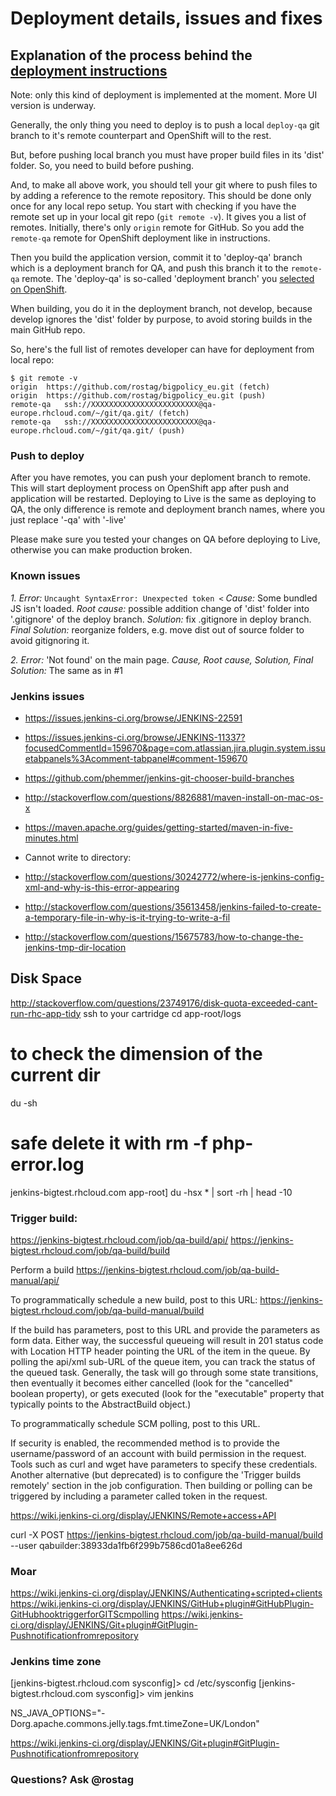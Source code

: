 # Deployment details, issues and fixes

## Explanation of the process behind the [deployment instructions](https://github.com/rostag/bigpolicy_eu/blob/develop/docs/deploy.md)

Note: only this kind of deployment is implemented at the moment. More UI version is underway.

Generally, the only thing you need to deploy is to push a local `deploy-qa` git branch to it's remote counterpart and OpenShift will to the rest.

But, before pushing local branch you must have proper build files in its 'dist' folder. So, you need to build before pushing.

And, to make all above work, you should tell your git where to push files to by adding a reference to the remote repository. This should be done only once for any local repo setup. You  start with checking if you have the remote set up in your local git repo (`git remote -v`). It gives you a list of remotes. Initially, there's only `origin` remote for GitHub. So you add the `remote-qa` remote for OpenShift deployment like in instructions.

Then you build the application version, commit it to 'deploy-qa' branch which is a deployment branch for QA, and push this branch it to the `remote-qa` remote. The 'deploy-qa' is so-called 'deployment branch' you [selected on OpenShift](https://blog.openshift.com/introduction-to-deployments-and-rollbacks-on-openshift/).

When building, you do it in the deployment branch, not develop, because develop ignores the 'dist' folder by purpose, to avoid storing builds in the main GitHub repo.

So, here's the full list of remotes developer can have for deployment from local repo:

```
$ git remote -v
origin	https://github.com/rostag/bigpolicy_eu.git (fetch)
origin	https://github.com/rostag/bigpolicy_eu.git (push)
remote-qa	ssh://XXXXXXXXXXXXXXXXXXXXXXXX@qa-europe.rhcloud.com/~/git/qa.git/ (fetch)
remote-qa	ssh://XXXXXXXXXXXXXXXXXXXXXXXX@qa-europe.rhcloud.com/~/git/qa.git/ (push)
```

### Push to deploy

After you have remotes, you can push your deploment branch to remote. This will start deployment process on OpenShift app after push and application will be restarted. Deploying to Live is the same as deploying to QA, the only difference is remote and deployment branch names, where you just replace '-qa' with '-live'

Please make sure you tested your changes on QA before deploying to Live, otherwise you can make production broken.

### Known issues

*1. Error:* `Uncaught SyntaxError: Unexpected token <`
*Cause:* Some bundled JS isn't loaded.
*Root cause:* possible addition change of 'dist' folder into '.gitignore' of the deploy branch.
*Solution:* fix .gitignore in deploy branch.
*Final Solution:* reorganize folders, e.g. move dist out of source folder to avoid gitignoring it.

*2. Error:* 'Not found' on the main page.
*Cause, Root cause, Solution, Final Solution:* The same as in #1

### Jenkins issues

* https://issues.jenkins-ci.org/browse/JENKINS-22591
* https://issues.jenkins-ci.org/browse/JENKINS-11337?focusedCommentId=159670&page=com.atlassian.jira.plugin.system.issuetabpanels%3Acomment-tabpanel#comment-159670
* https://github.com/phemmer/jenkins-git-chooser-build-branches
* http://stackoverflow.com/questions/8826881/maven-install-on-mac-os-x
* https://maven.apache.org/guides/getting-started/maven-in-five-minutes.html


* Cannot write to directory:
 * http://stackoverflow.com/questions/30242772/where-is-jenkins-config-xml-and-why-is-this-error-appearing
 * http://stackoverflow.com/questions/35613458/jenkins-failed-to-create-a-temporary-file-in-why-is-it-trying-to-write-a-fil
 * http://stackoverflow.com/questions/15675783/how-to-change-the-jenkins-tmp-dir-location

## Disk Space

http://stackoverflow.com/questions/23749176/disk-quota-exceeded-cant-run-rhc-app-tidy
ssh to your cartridge
cd app-root/logs
# to check the dimension of the current dir
du -sh
# safe delete it with rm -f php-error.log

jenkins-bigtest.rhcloud.com app-root]
du -hsx * | sort -rh | head -10

### Trigger build:

https://jenkins-bigtest.rhcloud.com/job/qa-build/api/
https://jenkins-bigtest.rhcloud.com/job/qa-build/build

Perform a build
https://jenkins-bigtest.rhcloud.com/job/qa-build-manual/api/

To programmatically schedule a new build, post to this URL:
https://jenkins-bigtest.rhcloud.com/job/qa-build-manual/build

If the build has parameters, post to this URL and provide the parameters as form data. Either way, the successful queueing will result in 201 status code with Location HTTP header pointing the URL of the item in the queue. By polling the api/xml sub-URL of the queue item, you can track the status of the queued task. Generally, the task will go through some state transitions, then eventually it becomes either cancelled (look for the "cancelled" boolean property), or gets executed (look for the "executable" property that typically points to the AbstractBuild object.)

To programmatically schedule SCM polling, post to this URL.

If security is enabled, the recommended method is to provide the username/password of an account with build permission in the request. Tools such as curl and wget have parameters to specify these credentials. Another alternative (but deprecated) is to configure the 'Trigger builds remotely' section in the job configuration. Then building or polling can be triggered by including a parameter called token in the request.

https://wiki.jenkins-ci.org/display/JENKINS/Remote+access+API

curl -X POST https://jenkins-bigtest.rhcloud.com/job/qa-build-manual/build --user qabuilder:38933da1fb6f299b7586cd01a8ee626d


### Moar

https://wiki.jenkins-ci.org/display/JENKINS/Authenticating+scripted+clients
https://wiki.jenkins-ci.org/display/JENKINS/GitHub+plugin#GitHubPlugin-GitHubhooktriggerforGITScmpolling
https://wiki.jenkins-ci.org/display/JENKINS/Git+plugin#GitPlugin-Pushnotificationfromrepository

### Jenkins time zone
[jenkins-bigtest.rhcloud.com sysconfig]\> cd /etc/sysconfig
[jenkins-bigtest.rhcloud.com sysconfig]\> vim jenkins

NS_JAVA_OPTIONS="-Dorg.apache.commons.jelly.tags.fmt.timeZone=UK/London"

https://wiki.jenkins-ci.org/display/JENKINS/Git+plugin#GitPlugin-Pushnotificationfromrepository


### Questions? Ask @rostag
